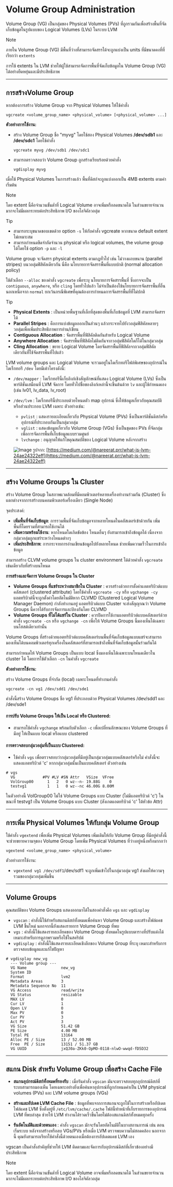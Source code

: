 # Volume Group Administration

Volume Group (VG) เป็นกลุ่มของ Physical Volumes (PVs) ที่ถูกรวมกันเพื่อสร้างพื้นที่จัดเก็บข้อมูลในรูปแบบของ Logical Volumes (LVs) ในระบบ LVM

> [!NOTE]
> ภายใน Volume Group (VG) มีพื้นที่ว่างที่สามารถจัดสรรได้จะถูกแบ่งเป็น units ที่มีขนาดคงที่ที่เรียกว่า `extents`

การใช้ extents ใน LVM ช่วยให้ผู้ใช้สามารถจัดการพื้นที่จัดเก็บข้อมูลใน Volume Group (VG) ได้อย่างยืดหยุ่นและมีประสิทธิภาพ

---
## การสร้างVolume Group

หากต้องการสร้าง Volume Group จาก Physical Volumes ให้ใช้คำสั่ง

```
vgcreate <volume_group_name> <physical_volume> [<physical_volume> ...]
```

**ตัวอย่างการใช้งาน:**

* สร้าง Volume Group ชื่อ "myvg" โดยใช้สอง Physical Volumes **/dev/sdb1** และ **/dev/sdc1** โดยใช้คำสั่ง

    `vgcreate myvg /dev/sdb1 /dev/sdc1`

* สามารถตรวจสอบว่า Volume Group ถูกสร้างเรียบร้อยด้วยคำสั่ง

    `vgdisplay myvg`

เมื่อใช้ Physical Volumes ในการสร้างแล้ว พื้นที่ดิสก์จะถูกแบ่งออกเป็น 4MB extents ตามค่าเริ่มต้น 

> [!NOTE]
> โดย extent นี้คือจำนวนขั้นต่ำที่ Logical Volume อาจเพิ่มหรือลดขนาดได้ 
ในส่วนขยายจำนวนมากจะไม่มีผลกระทบต่อประสิทธิภาพ I/O ของโลจิคัลวอลุ่ม

>[!TIP]
>- สามารถระบุขนาดขอบเขตด้วย option `-s` ให้กับคำสั่ง vgcreate หากขนาด default extent ไม่เหมาะสม 
>- สามารถกำหนดขีดจำกัดจำนวน physical หรือ logical volumes, the volume group ได้โดยใช้ option `-p` และ `-l` 


Volume group จะจัดสรร physical extents ตามกฎทั่วไป เช่น ไม่วางแถบขนาน (parallel stripes) บนวอลุ่มฟิสิคัลเดียวกัน นี่คือ นโยบายการจัดสรรพื้นที่แบบปกติ (normal allocation policy)

ใช้ตัวเลือก `--alloc` ของคำสั่ง `vgcreate` เพื่อระบุ นโยบายการจัดสรรพื้นที่  ซึ่งอาจจะเป็น `contiguous`, `anywhere`, หรือ `cling` โดยทั่วไปแล้ว ไม่จำเป็นต้องใช้นโยบายการจัดสรรพื้นที่อื่นนอกเหนือจาก `normal`   ยกเว้นกรณีพิเศษที่คุณต้องการกำหนดการจัดสรรพื้นที่ที่ไม่ปกติ

>[!TIP]
> - **Physical Extents** : เป็นหน่วยพื้นฐานที่เล็กที่สุดของพื้นที่เก็บข้อมูลที่ LVM สามารถจัดสรรได้
>- **Parallel Stripes** : คือการแบ่งข้อมูลออกเป็นส่วนๆ แล้วกระจายไปยังวอลุ่มฟิสิคัลหลายๆ วอลุ่มเพื่อเพิ่มประสิทธิภาพการอ่าน/เขียน
>- **Contiguous Allocation** : จัดสรรพื้นที่ฟิสิคัลติดกันสำหรับ Logical Volume
>- **Anywhere Allocation** : จัดสรรพื้นที่ฟิสิคัลไม่ติดกันจากวอลุ่มฟิสิคัลใดก็ได้ในกลุ่มวอลุ่ม 
>- **Cling Allocation** : ขยาย Logical Volume โดยจัดสรรพื้นที่ฟิสิคัลจากวอลุ่มฟิสิคัลเดียวกันที่ใช้จัดสรรพื้นที่ไปแล้ว

LVM volume groups และ Logical Volume จะรวมอยู่ในไดเร็กทอรีไฟล์พิเศษของอุปกรณ์ในไดเร็กทอรี `/dev` โดยมีเค้าโครงดังนี้:

-   `/dev/mapper` : ไดเร็กทอรีนี้เก็บลิงก์เชิงสัญลักษณ์ที่แสดง Logical Volume (LVs) ซึ่งเป็นพาร์ติชั่นเสมือนที่ LVM จัดการ โดยทั่วไปชื่อของลิงก์เหล่านี้จะขึ้นต้นด้วย `lv` และผู้ใช้กำหนดเอง (เช่น lv01, lv_data, lv_root)
- `/dev/lvm` : ไดเร็กทอรีนี้ประกอบด้วยโหนดตัว map อุปกรณ์ ซึ่งให้ข้อมูลเกี่ยวกับคุณสมบัติหรือส่วนประกอบ LVM เฉพาะ ตัวอย่างเช่น:
   * `pvlist` : แสดงรายละเอียดเกี่ยวกับ Physical Volume (PVs) ซึ่งเป็นพาร์ติชั่นดิสก์หรืออุปกรณ์ที่ประกอบกันเป็นกลุ่มวอลุ่ม
   * `vglist` : แสดงข้อมูลเกี่ยวกับ Volume Group (VGs) ซึ่งเป็นชุดของ PVs ที่จัดกลุ่มเพื่อการจัดการพื้นที่เก็บข้อมูลแบบรวมศูนย์
   * `lvchange` : อนุญาตให้แก้ไขคุณสมบัติของ Logical Volume หลังจากสร้าง

   ![Image](https://miro.medium.com/v2/resize:fit:1342/format:webp/0*aVQTBvKe8oocgmsd.png)
   รูปจาก: [https://medium.com/@nareerat.prr/what-is-lvm-24ae24322eff](https://medium.com/@nareerat.prr/what-is-lvm-24ae24322eff)

---
## สร้าง Volume Groups ใน Cluster

สร้าง Volume Group ในสภาพแวดล้อมที่มีคอมพิวเตอร์หลายเครื่องทำงานร่วมกัน (Cluster) ซึ่งแตกต่างจากการสร้างบนคอมพิวเตอร์เครื่องเดียว (Single Node)

จุดประสงค์:
- **เพิ่มพื้นที่จัดเก็บข้อมูล**: การรวมพื้นที่จัดเก็บข้อมูลจากหลายโหนดในคลัสเตอร์เข้าด้วยกัน เพิ่มพื้นที่โดยรวมที่สามารถใช้งานได้
- **เพิ่มความพร้อมใช้งาน**: หากโหนดใดเกิดขัดข้อง โหนดอื่นๆ ยังสามารถเข้าถึงข้อมูลได้ เนื่องจากกลุ่มวอลุ่มถูกแชร์ระหว่างโหนดต่างๆ
- **เพิ่มประสิทธิภาพ**: การกระจายการอ่านเขียนข้อมูลไปยังหลายโหนด ช่วยเพิ่มความเร็วในการเข้าถึงข้อมูล

สามารถสร้าง CLVM volume groups ใน cluster environment ได้ด้วยคำสั่ง `vgcreate` เช่นเดียวกับที่สร้างบนโหนด

**การสร้างและจัดการ Volume Groups ใน Cluster**

- **Volume Groups ที่แชร์ระหว่างสมาชิกใน Cluster** : ควรสร้างด้วยการตั้งค่าแอตทริบิวต์แบบคลัสเตอร์ (clustered attribute) โดยใช้คำสั่ง `vgcreate -cy` หรือ `vgchange -cy` แอตทริบิวต์นี้จะถูกตั้งค่าโดยอัตโนมัติหาก CLVMD (Clustered Logical Volume Manager Daemon) กำลังทำงานอยู่ แอตทริบิวต์แบบ Cluster จะส่งสัญญาณว่า Volume Groups นี้ควรได้รับการจัดการและป้องกันโดย CLVMD
- **Volume Groups ที่ไม่ได้แชร์ใน Cluster** : ควรปิดการใช้งานแอตทริบิวต์แบบคลัสเตอร์ด้วยคำสั่ง `vgcreate -cn` หรือ `vgchange -cn` เพื่อให้ Volume Groups นี้มองเห็นได้เฉพาะบนโฮสต์เดียวเท่านั้น

Volume Groups ที่สร้างด้วยแอตทริบิวต์แบบคลัสเตอร์บนพื้นที่จัดเก็บข้อมูลแบบแชร์จะสามารถมองเห็นได้บนคอมพิวเตอร์ทุกเครื่องในคลัสเตอร์ที่สามารถเข้าถึงพื้นที่จัดเก็บข้อมูลนั้นร่วมกันได้

สามารถกำหนดให้ Volume Groups เป็นแบบ local ซึ่งมองเห็นได้เฉพาะบนโหนดเดียวใน cluster ได้ โดยการใช้ตัวเลือก `-cn` ในคำสั่ง `vgcreate`

**ตัวอย่างการใช้งาน:**

สร้าง Volume Groups ที่จำกัด (local) เฉพาะโหนดที่ทำงานคำสั่ง 
```
vgcreate -cn vg1 /dev/sdd1 /dev/sde1
```
คำสั่งนี้สร้าง Volume Groups ชื่อ vg1 ที่ประกอบด้วย Physical Volumes /dev/sdd1 และ /dev/sde1

#### การปรับ Volume Groups ให้เป็น Local หรือ Clustered:
- สามารถใช้คำสั่ง `vgchange` พร้อมกับตัวเลือก `-c` เพื่อเปลี่ยนลักษณะของ Volume Groups ที่มีอยู่ ให้เป็นแบบ local หรือแบบ clustered 
#### การตรวจสอบกลุ่มวอลุ่มที่เป็นแบบ Clustered:
- ใช้คำสั่ง `vgs` เพื่อตรวจสอบว่ากลุ่มวอลุ่มที่มีอยู่เป็นกลุ่มวอลุ่มแบบคลัสเตอร์หรือไม่ คำสั่งนี้จะแสดงแอตทริบิวต์ 'c' หากกลุ่มวอลุ่มนั้นเป็นแบบคลัสเตอร์ ตัวอย่างเช่น
```
# vgs
  VG            #PV #LV #SN Attr   VSize  VFree
  VolGroup00      1   2   0 wz--n- 19.88G    0
  testvg1         1   1   0 wz--nc 46.00G 8.00M
```

ในตัวอย่างนี้ VolGroup00 ไม่ใช่ Volume Groups แบบ Cluster (ไม่มีแอตทริบิวต์ 'c') ในขณะที่ testvg1 เป็น Volume Groups แบบ Cluster (สังเกตแอตทริบิวต์ 'c' ใต้หัวข้อ Attr)

---
## การเพิ่ม  Physical Volumes ให้กับกลุ่ม Volume Group
ใช้คำสั่ง `vgextend` เพื่อเพิ่ม Physical Volumes เพิ่มเติมให้กับ Volume Group ที่มีอยู่คำสั่งนี้จะช่วยขยายความจุของ Volume Group โดยเพิ่ม Physical Volumes ที่ว่างอยู่หนึ่งหรือมากกว่า

```
vgextend <volume_group_name> <physical_volume>
```

ตัวอย่างการใช้งาน:
- `vgextend vg1 /dev/sdf1`/dev/sdf1 จะถูกเพิ่มเข้าไปในกลุ่มวอลุ่ม vg1 ส่งผลให้ความจุรวมของกลุ่มวอลุ่มเพิ่มขึ้น

---
## Volume Groups

คุณสมบัติของ Volume Groups แสดงออกมาได้ในสองคำสั่งคือ `vgs` และ `vgdisplay`

- `vgscan` : คำสั่งนี้ใช้สำหรับสแกนดิสก์ทั้งหมดเพื่อค้นหา Volume Group และสร้างไฟล์แคช LVM ขึ้นใหม่ นอกจากนี้ยังแสดงรายการ Volume Group ที่พบ
- `vgs` : คำสั่งนี้ใช้แสดงรายละเอียดของ Volume Group ทั้งหมดในรูปแบบตารางที่ปรับแต่งได้ เหมาะสำหรับการดูภาพรวมหรือใช้ในสคริปต์
- `vgdisplay` : คำสั่งนี้ใช้แสดงรายละเอียดเชิงลึกของ Volume Group ที่ระบุ เหมาะสำหรับการตรวจสอบข้อมูลและแก้ไขปัญหา

```
# vgdisplay new_vg
  --- Volume group ---
  VG Name               new_vg
  System ID
  Format                lvm2
  Metadata Areas        3
  Metadata Sequence No  11
  VG Access             read/write
  VG Status             resizable
  MAX LV                0
  Cur LV                1
  Open LV               0
  Max PV                0
  Cur PV                3
  Act PV                3
  VG Size               51.42 GB
  PE Size               4.00 MB
  Total PE              13164
  Alloc PE / Size       13 / 52.00 MB
  Free  PE / Size       13151 / 51.37 GB
  VG UUID               jxQJ0a-ZKk0-OpMO-0118-nlwO-wwqd-fD5D32
```

---
## สแกน Disk สำหรับ Volume Group เพื่อสร้าง Cache File

- **สแกนอุปกรณ์ดิสก์ทั้งหมดที่รองรับ** : เมื่อรันคำสั่ง `vgscan` มันจะตรวจสอบทุกอุปกรณ์ดิสก์ที่ระบบสามารถมองเห็น โดยเฉพาะอย่างยิ่งเพื่อค้นหาอุปกรณ์ที่ถูกกำหนดค่าเป็น LVM physical volumes (PVs) และ LVM volume groups (VGs)

- **สร้างและอัปเดต LVM Cache File** : ข้อมูลที่พบจากการสแกนจะถูกใช้ในการสร้างหรืออัปเดตไฟล์แคช LVM ซึ่งตั้งอยู่ที่ `/etc/lvm/cache/.cache` ไฟล์นี้ทำหน้าที่เก็บรายการของอุปกรณ์ LVM ที่พบล่าสุด ช่วยให้ LVM ทำงานได้รวดเร็วขึ้นโดยไม่ต้องสแกนดิสก์ทั้งหมดทุกครั้ง
- **รันอัตโนมัติและด้วยตนเอง** : คำสั่ง `vgscan` มักจะรันโดยอัตโนมัติในบางสถานการณ์ เช่น ตอนเริ่มระบบ หลังจากสร้างหรือลบ VGs/PVs หรือเมื่อ LVM ตรวจพบความไม่สอดคล้อง นอกจากนี้ คุณยังสามารถเรียกใช้คำสั่งนี้ด้วยตนเองเมื่อต้องการอัปเดตแคช LVM เอง

vgscan เป็นคำสั่งสำคัญที่ช่วยให้ LVM ติดตามและจัดการกับอุปกรณ์ดิสก์ที่เกี่ยวข้องอย่างมีประสิทธิภาพ

> [!NOTE]
> โดย extent นี้คือจำนวนขั้นต่ำที่ Logical Volume อาจเพิ่มหรือลดขนาดได้ 
ในส่วนขยายจำนวนมากจะไม่มีผลกระทบต่อประสิทธิภาพ I/O ของโลจิคัลวอลุ่ม